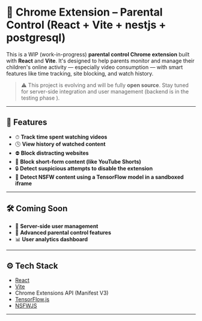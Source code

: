 # 🧩 Chrome Extension – Parental Control (React + Vite + nestjs + postgresql)

This is a WIP (work-in-progress) **parental control Chrome extension** built with **React** and **Vite**. It's designed to help parents monitor and manage their children's online activity — especially video consumption — with smart features like time tracking, site blocking, and watch history.



> ⚠️ This project is evolving and will be fully **open source**. Stay tuned for server-side integration and user management (backend is in the testing phase ).

---

## 🚀 Features

- ⏱ **Track time spent watching videos**
- 🕓 **View history of watched content**
- ⛔ **Block distracting websites**
- 🚫 **Block short-form content (like YouTube Shorts)**
- 🔒 **Detect suspicious attempts to disable the extension**
- 🧠 **Detect NSFW content using a TensorFlow model in a sandboxed iframe**

---

## 🛠 Coming Soon

- 👥 **Server-side user management**
- 🧩 **Advanced parental control features**
- 📊 **User analytics dashboard**

---

## ⚙️ Tech Stack

- [React](https://react.dev/)
- [Vite](https://vitejs.dev/)
- Chrome Extensions API (Manifest V3)
- [TensorFlow.js](https://www.tensorflow.org/js)
- [NSFWJS](https://github.com/infinitered/nsfwjs)

---
